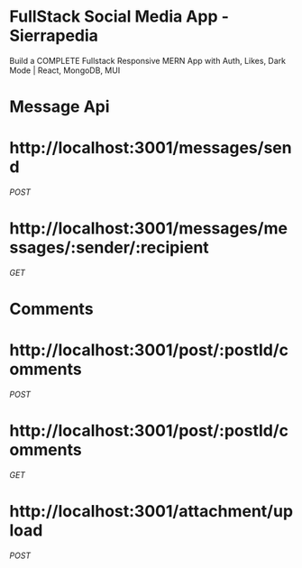 # FullStack Social Media App - Sierrapedia
Build a COMPLETE Fullstack Responsive MERN App with Auth, Likes, Dark Mode | React, MongoDB, MUI

# Message Api
# http://localhost:3001/messages/send 
_POST_

# http://localhost:3001/messages/messages/:sender/:recipient
_GET_

# Comments
# http://localhost:3001/post/:postId/comments
_POST_

# http://localhost:3001/post/:postId/comments
_GET_

# http://localhost:3001/attachment/upload
_POST_

